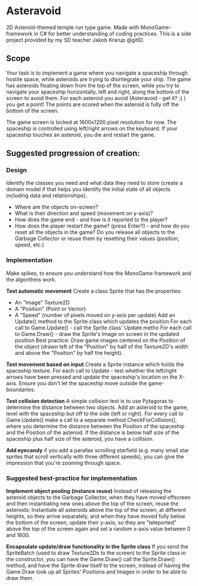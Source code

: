 # **Asteravoid**
2D Asteroid-themed temple run type game. Made with MonoGame-framework in C# for better understanding of coding practices. 
Thís is a side project provided by my SD teacher Jakob Krarup @gitID.

## Scope
Your task is to implement a game where you navigate a spaceship through hostile space, while asteroids are trying to disintegrate your ship.
The game has asteroids floating down from the top of the screen, while you try to navigate your spaceship horizontally, left and right, along the bottom of the screen to avoid them.
For each asteroid you avoid (Asteravoid - get it? ;) ) you get a point!
The points are scored when the asteroid is fully off the bottom of the screen.

The game screen is locked at 1600x1200 pixel resolution for now.
The spaceship is controlled using left/right arrows on the keyboard.
If your spaceship touches an asteroid, you die and restart the game.

## Suggested progression of creation:

### Design
Identify the classes you need and what data they need to store (create a domain model if that helps you identify the initial state of all objects including data and relationships).
* Where are the objects on-screen?
* What is their direction and speed (movement on y-axis)?
* How does the game end - and how is it reported to the player?
* How does the player restart the game? (press Enter?) - and how do you reset all the objects in the game? Do you release all objects to the Garbage Collector or reuse them by resetting their values (position, speed, etc.)

### Implementation
Make spikes, to ensure you understand how the MonoGame framework and the algorithms work.

**Test automatic movement**
Create a class Sprite that has the properties:
* An "Image" Texture2D
* A "Position" (Point or Vector)
* A "Speed" (number of pixels moved on y-axis per update)
Add an Update() method to the Sprite class which updates the position
For each call to Game.Update() - call the Sprite class' Update metho
For each call to Game.Draw() - draw the Sprite's Image on screen in the updated position
Best practice: Draw game images centered on the Position of the object (drawn left of the "Position" by half of the Texture2D's width and above the "Position" by half the height).

**Test movement based on input**
Create a Sprite instance which holds the spaceship texture.
For each call to Update - test whether the left/right arrows have been pressed and update the spaceship's location on the X-axis. Ensure you don't let the spaceship move outside the game-boundaries.

**Test collision detection**
A simple collision test is to use Pytagoras to determine the distance between two objects.
Add an asteroid to the game, level with the spaceship but off to the side (left or right).
For every call to Game.Update() make a call to a separate method CheckForCollision(), where you determine the distance between the Position of the spaceship and the Position of the asteroid. If the distance is below half size of the spaceship plus half size of the asteroid, you have a collision.

**Add eyecandy**
if you add a parallax scrolling starfield (e.g. many small star sprites that scroll vertically with three different speeds), you can give the impression that you're zooming through space.

### Suggested best-practice for implementation

**Implement object pooling (instance reuse)**
Instead of releasing the asteroid objects to the Garbage Collector, when they have moved offscreen and then instantiating new ones above the top of the screen, reuse the asteroids: Instantiate all asteroids above the top of the screen, at different heights, so they arrive separately, and when they have moved fully below the bottom of the screen, update their y-axis, so they are "teleported" above the top of the screen again and set a random x-axis value between 0 and 1600.

**Encapsulate update/draw functionality in the Sprite class**
If you send the SpriteBatch (used to draw Texture2Ds to the screen) to the Sprite class in the constructor, you can have the Game.Draw() call the Sprite.Draw() method, and have the Sprite draw itself to the screen, instead of having the Game.Draw look up all Sprites' Positions and Images in order to be able to draw them.
